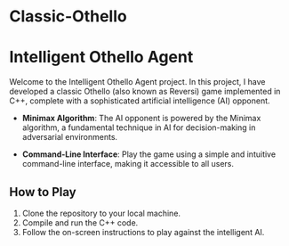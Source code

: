 # Classic-Othello

# Intelligent Othello Agent

Welcome to the Intelligent Othello Agent project. In this project, I have developed a classic Othello (also known as Reversi) game implemented in C++, complete with a sophisticated artificial intelligence (AI) opponent.

- **Minimax Algorithm**: The AI opponent is powered by the Minimax algorithm, a fundamental technique in AI for decision-making in adversarial environments.

- **Command-Line Interface**: Play the game using a simple and intuitive command-line interface, making it accessible to all users.

## How to Play

1. Clone the repository to your local machine.
2. Compile and run the C++ code.
3. Follow the on-screen instructions to play against the intelligent AI.

